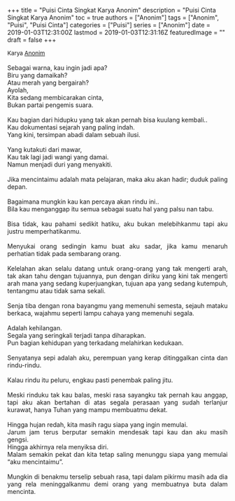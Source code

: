 +++
title = "Puisi Cinta Singkat Karya Anonim"
description = "Puisi Cinta Singkat Karya Anonim"
toc = true
authors = ["Anonim"]
tags = ["Anonim", "Puisi", "Puisi Cinta"]
categories = ["Puisi"]
series = ["Anonim"]
date = 2019-01-03T12:31:00Z
lastmod = 2019-01-03T12:31:16Z
featuredImage = ""
draft = false
+++

<div style="text-align: justify;">
<div style="font-size: small;">Karya <a href="/authors/anonim/" target="_blank">Anonim</a></div><br />
Sebagai warna, kau ingin jadi apa?<br />Biru yang damaikah?<br />Atau merah yang bergairah?<br />Ayolah,<br />Kita sedang membicarakan cinta,<br />Bukan partai pengemis suara.<br /><br />Kau bagian dari hidupku yang tak akan pernah bisa kuulang kembali..<br />Kau dokumentasi sejarah yang paling indah.<br />Yang kini, tersimpan abadi dalam sebuah ilusi.<br /><br />Yang kutakuti dari mawar,<br />Kau tak lagi jadi wangi yang damai.<br />Namun menjadi duri yang menyakiti.<br /><br />Jika mencintaimu adalah mata pelajaran, maka aku akan hadir; duduk paling depan.<br /><br />Bagaimana mungkin kau kan percaya akan rindu ini..<br />Bila kau menganggap itu semua sebagai suatu hal yang palsu nan tabu.<br /><br />Bisa tidak, kau pahami sedikit hatiku, aku bukan melebihkanmu tapi aku justru memperhatikanmu.<br /><br />Menyukai orang sedingin kamu buat aku sadar, jika kamu menaruh perhatian tidak pada sembarang orang.<br /><br />Kelelahan akan selalu datang untuk orang-orang yang tak mengerti arah, tak akan tahu dengan tujuannya, pun dengan diriku yang kini tak mengerti arah mana yang sedang kuperjuangkan, tujuan apa yang sedang kutempuh, tentangmu atau tidak sama sekali.<br /><br />Senja tiba dengan rona bayangmu yang memenuhi semesta, sejauh mataku berkaca, wajahmu seperti lampu cahaya yang memenuhi segala.<br /><br />Adalah kehilangan.<br />Segala yang seringkali terjadi tanpa diharapkan.<br />Pun bagian kehidupan yang terkadang melahirkan kedukaan.<br /><br />Senyatanya sepi adalah aku, perempuan yang kerap ditinggalkan cinta dan rindu-rindu.<br /><br />Kalau rindu itu peluru, engkau pasti penembak paling jitu.<br /><br />Meski rinduku tak kau balas, meski rasa sayangku tak pernah kau anggap, tapi aku akan bertahan di atas segala perasaan yang sudah terlanjur kurawat, hanya Tuhan yang mampu membuatmu dekat.<br /><br />Hingga hujan redah, kita masih ragu siapa yang ingin memulai.<br />Jarum jam terus berputar semakin mendesak tapi kau dan aku masih gengsi.<br />Hingga akhirnya rela menyiksa diri.<br />Malam semakin pekat dan kita tetap saling menunggu siapa yang memulai “aku mencintaimu”.<br /><br />Mungkin di benakmu terselip sebuah rasa, tapi dalam pikirmu masih ada dia yang rela meninggalkanmu demi orang yang membuatnya buta dalam mencinta.</div>
